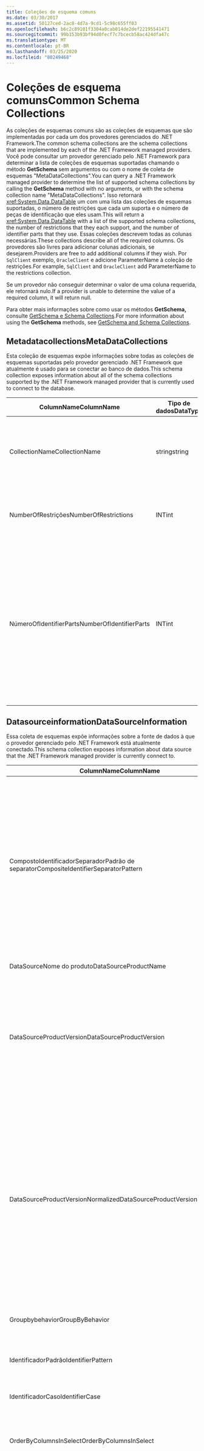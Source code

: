 ```yaml
---
title: Coleções de esquema comuns
ms.date: 03/30/2017
ms.assetid: 50127ced-2ac8-4d7a-9cd1-5c98c655ff03
ms.openlocfilehash: b6c2c89101f3304a0cab014de2def22195541471
ms.sourcegitcommit: 99b153b93bf94d0fecf7c7bcecb58ac424dfa47c
ms.translationtype: MT
ms.contentlocale: pt-BR
ms.lasthandoff: 03/25/2020
ms.locfileid: "80249468"
---
```

# <a name="common-schema-collections"></a><span data-ttu-id="ea72e-102">Coleções de esquema comuns</span><span class="sxs-lookup"><span data-stu-id="ea72e-102">Common Schema Collections</span></span>
<span data-ttu-id="ea72e-103">As coleções de esquemas comuns são as coleções de esquemas que são implementadas por cada um dos provedores gerenciados do .NET Framework.</span><span class="sxs-lookup"><span data-stu-id="ea72e-103">The common schema collections are the schema collections that are implemented by each of the .NET Framework managed providers.</span></span> <span data-ttu-id="ea72e-104">Você pode consultar um provedor gerenciado pelo .NET Framework para determinar a lista de coleções de esquemas suportadas chamando o método **GetSchema** sem argumentos ou com o nome de coleta de esquemas "MetaDataCollections".</span><span class="sxs-lookup"><span data-stu-id="ea72e-104">You can query a .NET Framework managed provider to determine the list of supported schema collections by calling the **GetSchema** method with no arguments, or with the schema collection name "MetaDataCollections".</span></span> <span data-ttu-id="ea72e-105">Isso retornará <xref:System.Data.DataTable> um com uma lista das coleções de esquemas suportadas, o número de restrições que cada um suporta e o número de peças de identificação que eles usam.</span><span class="sxs-lookup"><span data-stu-id="ea72e-105">This will return a <xref:System.Data.DataTable> with a list of the supported schema collections, the number of restrictions that they each support, and the number of identifier parts that they use.</span></span> <span data-ttu-id="ea72e-106">Essas coleções descrevem todas as colunas necessárias.</span><span class="sxs-lookup"><span data-stu-id="ea72e-106">These collections describe all of the required columns.</span></span> <span data-ttu-id="ea72e-107">Os provedores são livres para adicionar colunas adicionais, se desejarem.</span><span class="sxs-lookup"><span data-stu-id="ea72e-107">Providers are free to add additional columns if they wish.</span></span> <span data-ttu-id="ea72e-108">Por `SqlClient` exemplo, `OracleClient` e adicione ParameterName à coleção de restrições.</span><span class="sxs-lookup"><span data-stu-id="ea72e-108">For example, `SqlClient` and `OracleClient` add ParameterName to the restrictions collection.</span></span>  
  
 <span data-ttu-id="ea72e-109">Se um provedor não conseguir determinar o valor de uma coluna requerida, ele retornará nulo.</span><span class="sxs-lookup"><span data-stu-id="ea72e-109">If a provider is unable to determine the value of a required column, it will return null.</span></span>  
  
 <span data-ttu-id="ea72e-110">Para obter mais informações sobre como usar os métodos **GetSchema,** consulte [GetSchema e Schema Collections](getschema-and-schema-collections.md).</span><span class="sxs-lookup"><span data-stu-id="ea72e-110">For more information about using the **GetSchema** methods, see [GetSchema and Schema Collections](getschema-and-schema-collections.md).</span></span>  
  
## <a name="metadatacollections"></a><span data-ttu-id="ea72e-111">Metadatacollections</span><span class="sxs-lookup"><span data-stu-id="ea72e-111">MetaDataCollections</span></span>  
 <span data-ttu-id="ea72e-112">Esta coleção de esquemas expõe informações sobre todas as coleções de esquemas suportadas pelo provedor gerenciado .NET Framework que atualmente é usado para se conectar ao banco de dados.</span><span class="sxs-lookup"><span data-stu-id="ea72e-112">This schema collection exposes information about all of the schema collections supported by the .NET Framework managed provider that is currently used to connect to the database.</span></span>  
  
|<span data-ttu-id="ea72e-113">ColumnName</span><span class="sxs-lookup"><span data-stu-id="ea72e-113">ColumnName</span></span>|<span data-ttu-id="ea72e-114">Tipo de dados</span><span class="sxs-lookup"><span data-stu-id="ea72e-114">DataType</span></span>|<span data-ttu-id="ea72e-115">Descrição</span><span class="sxs-lookup"><span data-stu-id="ea72e-115">Description</span></span>|  
|----------------|--------------|-----------------|  
|<span data-ttu-id="ea72e-116">CollectionName</span><span class="sxs-lookup"><span data-stu-id="ea72e-116">CollectionName</span></span>|<span data-ttu-id="ea72e-117">string</span><span class="sxs-lookup"><span data-stu-id="ea72e-117">string</span></span>|<span data-ttu-id="ea72e-118">O nome da coleção para passar para o método **GetSchema** para devolver a coleção.</span><span class="sxs-lookup"><span data-stu-id="ea72e-118">The name of the collection to pass to the **GetSchema** method to return the collection.</span></span>|  
|<span data-ttu-id="ea72e-119">NumberOfRestrições</span><span class="sxs-lookup"><span data-stu-id="ea72e-119">NumberOfRestrictions</span></span>|<span data-ttu-id="ea72e-120">INT</span><span class="sxs-lookup"><span data-stu-id="ea72e-120">int</span></span>|<span data-ttu-id="ea72e-121">O número de restrições que podem ser especificadas para a coleta.</span><span class="sxs-lookup"><span data-stu-id="ea72e-121">The number of restrictions that may be specified for the collection.</span></span>|  
|<span data-ttu-id="ea72e-122">NúmeroOfIdentifierParts</span><span class="sxs-lookup"><span data-stu-id="ea72e-122">NumberOfIdentifierParts</span></span>|<span data-ttu-id="ea72e-123">INT</span><span class="sxs-lookup"><span data-stu-id="ea72e-123">int</span></span>|<span data-ttu-id="ea72e-124">O número de partes no nome do objeto identificador/banco de dados composto.</span><span class="sxs-lookup"><span data-stu-id="ea72e-124">The number of parts in the composite identifier/database object name.</span></span> <span data-ttu-id="ea72e-125">Por exemplo, no SQL Server, este seria 3 para tabelas e 4 para colunas.</span><span class="sxs-lookup"><span data-stu-id="ea72e-125">For example, in SQL Server, this would be 3 for tables and 4 for columns.</span></span> <span data-ttu-id="ea72e-126">No Oracle, seria 2 para tabelas e 3 para colunas.</span><span class="sxs-lookup"><span data-stu-id="ea72e-126">In Oracle, it would be 2 for tables and 3 for columns.</span></span>|  
  
## <a name="datasourceinformation"></a><span data-ttu-id="ea72e-127">Datasourceinformation</span><span class="sxs-lookup"><span data-stu-id="ea72e-127">DataSourceInformation</span></span>  
 <span data-ttu-id="ea72e-128">Essa coleta de esquemas expõe informações sobre a fonte de dados à que o provedor gerenciado pelo .NET Framework está atualmente conectado.</span><span class="sxs-lookup"><span data-stu-id="ea72e-128">This schema collection exposes information about data source that the .NET Framework managed provider is currently connect to.</span></span>  
  
|<span data-ttu-id="ea72e-129">ColumnName</span><span class="sxs-lookup"><span data-stu-id="ea72e-129">ColumnName</span></span>|<span data-ttu-id="ea72e-130">Tipo de dados</span><span class="sxs-lookup"><span data-stu-id="ea72e-130">DataType</span></span>|<span data-ttu-id="ea72e-131">Descrição</span><span class="sxs-lookup"><span data-stu-id="ea72e-131">Description</span></span>|  
|----------------|--------------|-----------------|  
|<span data-ttu-id="ea72e-132">CompostoIdentificadorSeparadorPadrão de separator</span><span class="sxs-lookup"><span data-stu-id="ea72e-132">CompositeIdentifierSeparatorPattern</span></span>|<span data-ttu-id="ea72e-133">string</span><span class="sxs-lookup"><span data-stu-id="ea72e-133">string</span></span>|<span data-ttu-id="ea72e-134">A expressão regular para combinar com os separadores compostos em um identificador composto.</span><span class="sxs-lookup"><span data-stu-id="ea72e-134">The regular expression to match the composite separators in a composite identifier.</span></span> <span data-ttu-id="ea72e-135">Por exemplo, "\\".</span><span class="sxs-lookup"><span data-stu-id="ea72e-135">For example, "\\."</span></span> <span data-ttu-id="ea72e-136">(para SQL Server)\@ \\ou "&#124;."</span><span class="sxs-lookup"><span data-stu-id="ea72e-136">(for SQL Server) or "\@&#124;\\."</span></span> <span data-ttu-id="ea72e-137">(para Aoráculo).</span><span class="sxs-lookup"><span data-stu-id="ea72e-137">(for Oracle).</span></span><br /><br /> <span data-ttu-id="ea72e-138">Um identificador composto é tipicamente o que é usado para um nome de objeto\@de banco de dados, por exemplo: pubs.dbo.authors ou pubs dbo.authors.</span><span class="sxs-lookup"><span data-stu-id="ea72e-138">A composite identifier is typically what is used for a database object name, for example: pubs.dbo.authors or pubs\@dbo.authors.</span></span><br /><br /> <span data-ttu-id="ea72e-139">Para o SQL Server,\\use a expressão regular " .".</span><span class="sxs-lookup"><span data-stu-id="ea72e-139">For SQL Server, use the regular expression "\\.".</span></span> <span data-ttu-id="ea72e-140">Para OracleClient,\@ use \\"&#124;.".</span><span class="sxs-lookup"><span data-stu-id="ea72e-140">For OracleClient, use "\@&#124;\\.".</span></span><br /><br /> <span data-ttu-id="ea72e-141">Para o ODBC utilize o Catalog_name_seperator.</span><span class="sxs-lookup"><span data-stu-id="ea72e-141">For ODBC use the Catalog_name_seperator.</span></span><br /><br /> <span data-ttu-id="ea72e-142">Para o OLE DB use DBLITERAL_CATALOG_SEPARATOR ou DBLITERAL_SCHEMA_SEPARATOR.</span><span class="sxs-lookup"><span data-stu-id="ea72e-142">For OLE DB use DBLITERAL_CATALOG_SEPARATOR or DBLITERAL_SCHEMA_SEPARATOR.</span></span>|  
|<span data-ttu-id="ea72e-143">DataSourceNome do produto</span><span class="sxs-lookup"><span data-stu-id="ea72e-143">DataSourceProductName</span></span>|<span data-ttu-id="ea72e-144">string</span><span class="sxs-lookup"><span data-stu-id="ea72e-144">string</span></span>|<span data-ttu-id="ea72e-145">O nome do produto acessado pelo provedor, como "Oracle" ou "SQLServer".</span><span class="sxs-lookup"><span data-stu-id="ea72e-145">The name of the product accessed by the provider, such as "Oracle" or "SQLServer".</span></span>|  
|<span data-ttu-id="ea72e-146">DataSourceProductVersion</span><span class="sxs-lookup"><span data-stu-id="ea72e-146">DataSourceProductVersion</span></span>|<span data-ttu-id="ea72e-147">string</span><span class="sxs-lookup"><span data-stu-id="ea72e-147">string</span></span>|<span data-ttu-id="ea72e-148">Indica a versão do produto acessado pelo provedor, no formato nativo das fontes de dados e não no formato Microsoft.</span><span class="sxs-lookup"><span data-stu-id="ea72e-148">Indicates the version of the product accessed by the provider, in the data sources native format and not in Microsoft format.</span></span><br /><br /> <span data-ttu-id="ea72e-149">Em alguns casos, DataSourceProductVersion e DataSourceProductVersionNormalized serão o mesmo valor.</span><span class="sxs-lookup"><span data-stu-id="ea72e-149">In some cases DataSourceProductVersion and DataSourceProductVersionNormalized will be the same value.</span></span> <span data-ttu-id="ea72e-150">No caso do OLE DB e do ODBC, estes serão sempre os mesmos que são mapeados para a mesma chamada de função na API nativa subjacente.</span><span class="sxs-lookup"><span data-stu-id="ea72e-150">In the case of OLE DB and ODBC, these will always be the same as they are mapped to the same function call in the underlying native API.</span></span>|  
|<span data-ttu-id="ea72e-151">DataSourceProductVersionNormalized</span><span class="sxs-lookup"><span data-stu-id="ea72e-151">DataSourceProductVersionNormalized</span></span>|<span data-ttu-id="ea72e-152">string</span><span class="sxs-lookup"><span data-stu-id="ea72e-152">string</span></span>|<span data-ttu-id="ea72e-153">Uma versão normalizada para a fonte de dados, de tal forma que possa ser comparada com `String.Compare()`.</span><span class="sxs-lookup"><span data-stu-id="ea72e-153">A normalized version for the data source, such that it can be compared with `String.Compare()`.</span></span> <span data-ttu-id="ea72e-154">O formato disso é consistente para todas as versões do provedor para evitar que a versão 10 se classifique entre a versão 1 e a versão 2.</span><span class="sxs-lookup"><span data-stu-id="ea72e-154">The format of this is consistent for all versions of the provider to prevent version 10 from sorting between version 1 and version 2.</span></span><br /><br /> <span data-ttu-id="ea72e-155">Por exemplo, o provedor Oracle usa um formato de "nn.nn.nn.nn" para sua versão normalizada, o que faz com que uma fonte de dados Oracle 8i retorne "08.01.07.04.01".</span><span class="sxs-lookup"><span data-stu-id="ea72e-155">For example, the Oracle provider uses a format of "nn.nn.nn.nn.nn" for its normalized version, which causes an Oracle 8i data source to return "08.01.07.04.01".</span></span> <span data-ttu-id="ea72e-156">O SQL Server usa o formato típico da Microsoft "nn.nn.nnnn".</span><span class="sxs-lookup"><span data-stu-id="ea72e-156">SQL Server uses the typical Microsoft "nn.nn.nnnn" format.</span></span><br /><br /> <span data-ttu-id="ea72e-157">Em alguns casos, DataSourceProductVersion e DataSourceProductVersionNormalized terão o mesmo valor.</span><span class="sxs-lookup"><span data-stu-id="ea72e-157">In some cases, DataSourceProductVersion and DataSourceProductVersionNormalized will be the same value.</span></span> <span data-ttu-id="ea72e-158">No caso do OLE DB e o ODBC, estes serão sempre os mesmos que são mapeados para a mesma chamada de função na API nativa subjacente.</span><span class="sxs-lookup"><span data-stu-id="ea72e-158">In the case of OLE DB and ODBC these will always be the same as they are mapped to the same function call in the underlying native API.</span></span>|  
|<span data-ttu-id="ea72e-159">Groupbybehavior</span><span class="sxs-lookup"><span data-stu-id="ea72e-159">GroupByBehavior</span></span>|<xref:System.Data.Common.GroupByBehavior>|<span data-ttu-id="ea72e-160">Especifica a relação entre as colunas em uma cláusula GROUP BY e as colunas não agregadas na lista selecionada.</span><span class="sxs-lookup"><span data-stu-id="ea72e-160">Specifies the relationship between the columns in a GROUP BY clause and the non-aggregated columns in the select list.</span></span>|  
|<span data-ttu-id="ea72e-161">IdentificadorPadrão</span><span class="sxs-lookup"><span data-stu-id="ea72e-161">IdentifierPattern</span></span>|<span data-ttu-id="ea72e-162">string</span><span class="sxs-lookup"><span data-stu-id="ea72e-162">string</span></span>|<span data-ttu-id="ea72e-163">Uma expressão regular que corresponde a um identificador e tem um valor de correspondência do identificador.</span><span class="sxs-lookup"><span data-stu-id="ea72e-163">A regular expression that matches an identifier and has a match value of the identifier.</span></span> <span data-ttu-id="ea72e-164">Por exemplo "[A-Za-z0-9_#$]".</span><span class="sxs-lookup"><span data-stu-id="ea72e-164">For example "[A-Za-z0-9_#$]".</span></span>|  
|<span data-ttu-id="ea72e-165">IdentificadorCaso</span><span class="sxs-lookup"><span data-stu-id="ea72e-165">IdentifierCase</span></span>|<xref:System.Data.Common.IdentifierCase>|<span data-ttu-id="ea72e-166">Indica se os identificadores não citados são tratados como sensíveis a maiúsculas e minúsculas.</span><span class="sxs-lookup"><span data-stu-id="ea72e-166">Indicates whether non-quoted identifiers are treated as case sensitive or not.</span></span>|  
|<span data-ttu-id="ea72e-167">OrderByColumnsInSelect</span><span class="sxs-lookup"><span data-stu-id="ea72e-167">OrderByColumnsInSelect</span></span>|<span data-ttu-id="ea72e-168">bool</span><span class="sxs-lookup"><span data-stu-id="ea72e-168">bool</span></span>|<span data-ttu-id="ea72e-169">Especifica se as colunas em uma cláusula ORDER BY devem estar na lista de seleção.</span><span class="sxs-lookup"><span data-stu-id="ea72e-169">Specifies whether columns in an ORDER BY clause must be in the select list.</span></span> <span data-ttu-id="ea72e-170">Um valor de verdade indica que eles são obrigados a estar na lista de seleção, um valor de falso indica que eles não são obrigados a estar na lista de seleção.</span><span class="sxs-lookup"><span data-stu-id="ea72e-170">A value of true indicates that they are required to be in the select list, a value of false indicates that they are not required to be in the select list.</span></span>|  
|<span data-ttu-id="ea72e-171">Parametermarkerformat</span><span class="sxs-lookup"><span data-stu-id="ea72e-171">ParameterMarkerFormat</span></span>|<span data-ttu-id="ea72e-172">string</span><span class="sxs-lookup"><span data-stu-id="ea72e-172">string</span></span>|<span data-ttu-id="ea72e-173">Uma seqüência de formato que representa como formatar um parâmetro.</span><span class="sxs-lookup"><span data-stu-id="ea72e-173">A format string that represents how to format a parameter.</span></span><br /><br /> <span data-ttu-id="ea72e-174">Se os parâmetros nomeados forem suportados pela fonte de dados, o primeiro espaço reservado nesta seqüência deve ser onde o nome do parâmetro deve ser formatado.</span><span class="sxs-lookup"><span data-stu-id="ea72e-174">If named parameters are supported by the data source, the first placeholder in this string should be where the parameter name should be formatted.</span></span><br /><br /> <span data-ttu-id="ea72e-175">Por exemplo, se a fonte de dados espera que os parâmetros sejam{0}nomeados e prefixados com um ':' isso seria ": ".</span><span class="sxs-lookup"><span data-stu-id="ea72e-175">For example, if the data source expects parameters to be named and prefixed with an ':' this would be ":{0}".</span></span> <span data-ttu-id="ea72e-176">Ao formatar isso com um nome de parâmetro de "p1" a seqüência resultante é ":p1".</span><span class="sxs-lookup"><span data-stu-id="ea72e-176">When formatting this with a parameter name of "p1" the resulting string is ":p1".</span></span><br /><br /> <span data-ttu-id="ea72e-177">Se a fonte de dados espera que\@os parâmetros sejam prefixados com{0}o ' ', mas os nomes\@já os incluem,\@isso seria ' ', e o resultado da formatação de um parâmetro chamado " p1 " seria simplesmente " p1 ".</span><span class="sxs-lookup"><span data-stu-id="ea72e-177">If the data source expects parameters to be prefixed with the '\@', but the names already include them, this would be '{0}', and the result of formatting a parameter named "\@p1" would simply be "\@p1".</span></span><br /><br /> <span data-ttu-id="ea72e-178">Para fontes de dados que não esperam parâmetros nomeados e esperam o uso do caractere '?', a seqüência de formato pode ser especificada como simplesmente '?', o que ignoraria o nome do parâmetro.</span><span class="sxs-lookup"><span data-stu-id="ea72e-178">For data sources that do not expect named parameters and expect the use of the '?' character, the format string can be specified as simply '?', which would ignore the parameter name.</span></span> <span data-ttu-id="ea72e-179">Para OLE DB retornamos '?'.</span><span class="sxs-lookup"><span data-stu-id="ea72e-179">For OLE DB we return '?'.</span></span>|  
|<span data-ttu-id="ea72e-180">ParâmetroMarcadorPadrão</span><span class="sxs-lookup"><span data-stu-id="ea72e-180">ParameterMarkerPattern</span></span>|<span data-ttu-id="ea72e-181">string</span><span class="sxs-lookup"><span data-stu-id="ea72e-181">string</span></span>|<span data-ttu-id="ea72e-182">Uma expressão regular que corresponde a um marcador de parâmetro.</span><span class="sxs-lookup"><span data-stu-id="ea72e-182">A regular expression that matches a parameter marker.</span></span> <span data-ttu-id="ea72e-183">Ele terá um valor de correspondência do nome do parâmetro, se houver.</span><span class="sxs-lookup"><span data-stu-id="ea72e-183">It will have a match value of the parameter name, if any.</span></span><br /><br /> <span data-ttu-id="ea72e-184">Por exemplo, se os parâmetros\@nomeados forem suportados com um ' caractere de entrada\@' que será incluído no nome do parâmetro, este será: "(A-Za-z0-9_$#]".</span><span class="sxs-lookup"><span data-stu-id="ea72e-184">For example, if named parameters are supported with an '\@' lead-in character that will be included in the parameter name, this would be: "(\@[A-Za-z0-9_$#]\*)".</span></span><br /><br /> <span data-ttu-id="ea72e-185">No entanto, se os parâmetros nomeados forem suportados com um ':' como caractere principal e não fizer parte do nome do\*parâmetro, isso seria: ":([A-Za-z0-9_$#] ".</span><span class="sxs-lookup"><span data-stu-id="ea72e-185">However, if named parameters are supported with a ':' as the lead-in character and it is not part of the parameter name, this would be: ":([A-Za-z0-9_$#]\*)".</span></span><br /><br /> <span data-ttu-id="ea72e-186">Claro, se a fonte de dados não suportar parâmetros nomeados, isso seria simplesmente "?".</span><span class="sxs-lookup"><span data-stu-id="ea72e-186">Of course, if the data source doesn't support named parameters, this would simply be "?".</span></span>|  
|<span data-ttu-id="ea72e-187">Parameternamemaxlength</span><span class="sxs-lookup"><span data-stu-id="ea72e-187">ParameterNameMaxLength</span></span>|<span data-ttu-id="ea72e-188">INT</span><span class="sxs-lookup"><span data-stu-id="ea72e-188">int</span></span>|<span data-ttu-id="ea72e-189">O comprimento máximo de um nome parâmetro em caracteres.</span><span class="sxs-lookup"><span data-stu-id="ea72e-189">The maximum length of a parameter name in characters.</span></span> <span data-ttu-id="ea72e-190">O Visual Studio espera que, se os nomes dos parâmetros forem suportados, o valor mínimo para o comprimento máximo é de 30 caracteres.</span><span class="sxs-lookup"><span data-stu-id="ea72e-190">Visual Studio expects that if parameter names are supported, the minimum value for the maximum length is 30 characters.</span></span><br /><br /> <span data-ttu-id="ea72e-191">Se a fonte de dados não suportar parâmetros nomeados, esta propriedade retorna zero.</span><span class="sxs-lookup"><span data-stu-id="ea72e-191">If the data source does not support named parameters, this property returns zero.</span></span>|  
|<span data-ttu-id="ea72e-192">Parameternamepattern</span><span class="sxs-lookup"><span data-stu-id="ea72e-192">ParameterNamePattern</span></span>|<span data-ttu-id="ea72e-193">string</span><span class="sxs-lookup"><span data-stu-id="ea72e-193">string</span></span>|<span data-ttu-id="ea72e-194">Uma expressão regular que corresponda aos nomes de parâmetros válidos.</span><span class="sxs-lookup"><span data-stu-id="ea72e-194">A regular expression that matches the valid parameter names.</span></span> <span data-ttu-id="ea72e-195">Diferentes fontes de dados têm regras diferentes em relação aos caracteres que podem ser usados para nomes de parâmetros.</span><span class="sxs-lookup"><span data-stu-id="ea72e-195">Different data sources have different rules regarding the characters that may be used for parameter names.</span></span><br /><br /> <span data-ttu-id="ea72e-196">O Visual Studio espera que, se os nomes dos parâmetros forem suportados, os caracteres "\p{Lu}\p{Ll}\p{Lt}\p{Lo}\p{NL}\p{Nd}" são o conjunto mínimo de caracteres suportados válidos para nomes de parâmetros.</span><span class="sxs-lookup"><span data-stu-id="ea72e-196">Visual Studio expects that if parameter names are supported, the characters "\p{Lu}\p{Ll}\p{Lt}\p{Lm}\p{Lo}\p{Nl}\p{Nd}" are the minimum supported set of characters that are valid for parameter names.</span></span>|  
|<span data-ttu-id="ea72e-197">CitedIdentifierPattern</span><span class="sxs-lookup"><span data-stu-id="ea72e-197">QuotedIdentifierPattern</span></span>|<span data-ttu-id="ea72e-198">string</span><span class="sxs-lookup"><span data-stu-id="ea72e-198">string</span></span>|<span data-ttu-id="ea72e-199">Uma expressão regular que corresponde a um identificador citado e tem um valor de correspondência do próprio identificador sem as aspas.</span><span class="sxs-lookup"><span data-stu-id="ea72e-199">A regular expression that matches a quoted identifier and has a match value of the identifier itself without the quotes.</span></span> <span data-ttu-id="ea72e-200">Por exemplo, se a fonte de dados usou aspas duplas para identificar identificadores\\citados, isso seria: "([^ "]&#124;\\")\*".\\</span><span class="sxs-lookup"><span data-stu-id="ea72e-200">For example, if the data source used double-quotes to identify quoted identifiers, this would be: "(([^\\"]&#124;\\"\\")\*)".</span></span>|  
|<span data-ttu-id="ea72e-201">Caso de identificador citado</span><span class="sxs-lookup"><span data-stu-id="ea72e-201">QuotedIdentifierCase</span></span>|<xref:System.Data.Common.IdentifierCase>|<span data-ttu-id="ea72e-202">Indica se os identificadores citados são tratados como sensíveis a maiúsculas e minúsculas.</span><span class="sxs-lookup"><span data-stu-id="ea72e-202">Indicates whether quoted identifiers are treated as case sensitive or not.</span></span>|  
|<span data-ttu-id="ea72e-203">Padrão de declaraçãoSeparador</span><span class="sxs-lookup"><span data-stu-id="ea72e-203">StatementSeparatorPattern</span></span>|<span data-ttu-id="ea72e-204">string</span><span class="sxs-lookup"><span data-stu-id="ea72e-204">string</span></span>|<span data-ttu-id="ea72e-205">Uma expressão regular que corresponde ao separador de declaração.</span><span class="sxs-lookup"><span data-stu-id="ea72e-205">A regular expression that matches the statement separator.</span></span>|  
|<span data-ttu-id="ea72e-206">StringLiteralPattern</span><span class="sxs-lookup"><span data-stu-id="ea72e-206">StringLiteralPattern</span></span>|<span data-ttu-id="ea72e-207">string</span><span class="sxs-lookup"><span data-stu-id="ea72e-207">string</span></span>|<span data-ttu-id="ea72e-208">Uma expressão regular que corresponde a uma seqüência literal e tem um valor de correspondência do próprio literal.</span><span class="sxs-lookup"><span data-stu-id="ea72e-208">A regular expression that matches a string literal and has a match value of the literal itself.</span></span> <span data-ttu-id="ea72e-209">Por exemplo, se a fonte de dados usou cotações únicas para identificar strings, isso seria: "('[^']&#124;'')''''''''''''''''''''''''''''''''''''''''''''''''''''''''''''''''''''''''''''''''''''</span><span class="sxs-lookup"><span data-stu-id="ea72e-209">For example, if the data source used single-quotes to identify strings, this would be: "('([^']&#124;'')\*')"'</span></span>|  
|<span data-ttu-id="ea72e-210">Operadores de join-suporte</span><span class="sxs-lookup"><span data-stu-id="ea72e-210">SupportedJoinOperators</span></span>|<xref:System.Data.Common.SupportedJoinOperators>|<span data-ttu-id="ea72e-211">Especifica quais tipos de declarações de adesão ao SQL são suportadas pela fonte de dados.</span><span class="sxs-lookup"><span data-stu-id="ea72e-211">Specifies what types of SQL join statements are supported by the data source.</span></span>|  
  
## <a name="datatypes"></a><span data-ttu-id="ea72e-212">DataTypes</span><span class="sxs-lookup"><span data-stu-id="ea72e-212">DataTypes</span></span>  
 <span data-ttu-id="ea72e-213">Essa coleta de esquemas expõe informações sobre os tipos de dados suportados pelo banco de dados ao que o provedor gerenciado pelo .NET Framework está conectado atualmente.</span><span class="sxs-lookup"><span data-stu-id="ea72e-213">This schema collection exposes information about the data types that are supported by the database that the .NET Framework managed provider is currently connected to.</span></span>  
  
|<span data-ttu-id="ea72e-214">ColumnName</span><span class="sxs-lookup"><span data-stu-id="ea72e-214">ColumnName</span></span>|<span data-ttu-id="ea72e-215">Tipo de dados</span><span class="sxs-lookup"><span data-stu-id="ea72e-215">DataType</span></span>|<span data-ttu-id="ea72e-216">Descrição</span><span class="sxs-lookup"><span data-stu-id="ea72e-216">Description</span></span>|  
|----------------|--------------|-----------------|  
|<span data-ttu-id="ea72e-217">TypeName</span><span class="sxs-lookup"><span data-stu-id="ea72e-217">TypeName</span></span>|<span data-ttu-id="ea72e-218">string</span><span class="sxs-lookup"><span data-stu-id="ea72e-218">string</span></span>|<span data-ttu-id="ea72e-219">O nome de tipo de dados específico do provedor.</span><span class="sxs-lookup"><span data-stu-id="ea72e-219">The provider-specific data type name.</span></span>|  
|<span data-ttu-id="ea72e-220">ProviderDbType</span><span class="sxs-lookup"><span data-stu-id="ea72e-220">ProviderDbType</span></span>|<span data-ttu-id="ea72e-221">INT</span><span class="sxs-lookup"><span data-stu-id="ea72e-221">int</span></span>|<span data-ttu-id="ea72e-222">O valor de tipo específico do provedor que deve ser usado ao especificar o tipo de parâmetro.</span><span class="sxs-lookup"><span data-stu-id="ea72e-222">The provider-specific type value that should be used when specifying a parameter's type.</span></span> <span data-ttu-id="ea72e-223">Por exemplo, SqlDbType.Money ou OracleType.Blob.</span><span class="sxs-lookup"><span data-stu-id="ea72e-223">For example, SqlDbType.Money or OracleType.Blob.</span></span>|  
|<span data-ttu-id="ea72e-224">ColumnSize</span><span class="sxs-lookup"><span data-stu-id="ea72e-224">ColumnSize</span></span>|<span data-ttu-id="ea72e-225">long</span><span class="sxs-lookup"><span data-stu-id="ea72e-225">long</span></span>|<span data-ttu-id="ea72e-226">O comprimento de uma coluna ou parâmetro não numérico refere-se ao máximo ou ao comprimento definido para este tipo pelo provedor.</span><span class="sxs-lookup"><span data-stu-id="ea72e-226">The length of a non-numeric column or parameter refers to either the maximum or the length defined for this type by the provider.</span></span><br /><br /> <span data-ttu-id="ea72e-227">Para os dados de caracteres, este é o comprimento máximo ou definido em unidades, definido pela fonte de dados.</span><span class="sxs-lookup"><span data-stu-id="ea72e-227">For character data, this is the maximum or defined length in units, defined by the data source.</span></span> <span data-ttu-id="ea72e-228">A Oracle tem o conceito de especificar um comprimento e, em seguida, especificar o tamanho real de armazenamento para alguns tipos de dados de caracteres.</span><span class="sxs-lookup"><span data-stu-id="ea72e-228">Oracle has the concept of specifying a length and then specifying the actual storage size for some character data types.</span></span> <span data-ttu-id="ea72e-229">Isso define apenas o comprimento das unidades para o Oracle.</span><span class="sxs-lookup"><span data-stu-id="ea72e-229">This defines only the length in units for Oracle.</span></span><br /><br /> <span data-ttu-id="ea72e-230">Para tipos de dados de data-hora, este é o comprimento da representação de string (assumindo a precisão máxima permitida do componente de segundos fracionados).</span><span class="sxs-lookup"><span data-stu-id="ea72e-230">For date-time data types, this is the length of the string representation (assuming the maximum allowed precision of the fractional seconds component).</span></span><br /><br /> <span data-ttu-id="ea72e-231">Se o tipo de dados for numérico, esse será o limite superior na precisão máxima do tipo de dados.</span><span class="sxs-lookup"><span data-stu-id="ea72e-231">If the data type is numeric, this is the upper bound on the maximum precision of the data type.</span></span>|  
|<span data-ttu-id="ea72e-232">Criarformato</span><span class="sxs-lookup"><span data-stu-id="ea72e-232">CreateFormat</span></span>|<span data-ttu-id="ea72e-233">string</span><span class="sxs-lookup"><span data-stu-id="ea72e-233">string</span></span>|<span data-ttu-id="ea72e-234">String de formato que representa como adicionar esta coluna a uma declaração de definição de dados, como CREATE TABLE.</span><span class="sxs-lookup"><span data-stu-id="ea72e-234">Format string that represents how to add this column to a data definition statement, such as CREATE TABLE.</span></span> <span data-ttu-id="ea72e-235">Cada elemento na matriz CreateParameter deve ser representado por um "marcador de parâmetro" na seqüência de formatos.</span><span class="sxs-lookup"><span data-stu-id="ea72e-235">Each element in the CreateParameter array should be represented by a "parameter marker" in the format string.</span></span><br /><br /> <span data-ttu-id="ea72e-236">Por exemplo, o tipo de dados SQL DECIMAL precisa de uma precisão e uma escala.</span><span class="sxs-lookup"><span data-stu-id="ea72e-236">For example, the SQL data type DECIMAL needs a precision and a scale.</span></span> <span data-ttu-id="ea72e-237">Neste caso, a seqüência de formato{0}{1}seria "DECIMAL( , )".</span><span class="sxs-lookup"><span data-stu-id="ea72e-237">In this case, the format string would be "DECIMAL({0},{1})".</span></span>|  
|<span data-ttu-id="ea72e-238">Criar parâmetros</span><span class="sxs-lookup"><span data-stu-id="ea72e-238">CreateParameters</span></span>|<span data-ttu-id="ea72e-239">string</span><span class="sxs-lookup"><span data-stu-id="ea72e-239">string</span></span>|<span data-ttu-id="ea72e-240">Os parâmetros de criação que devem ser especificados ao criar uma coluna desse tipo de dados.</span><span class="sxs-lookup"><span data-stu-id="ea72e-240">The creation parameters that must be specified when creating a column of this data type.</span></span> <span data-ttu-id="ea72e-241">Cada parâmetro de criação é listado na seqüência, separado por uma comma na ordem em que devem ser fornecidos.</span><span class="sxs-lookup"><span data-stu-id="ea72e-241">Each creation parameter is listed in the string, separated by a comma in the order they are to be supplied.</span></span><br /><br /> <span data-ttu-id="ea72e-242">Por exemplo, o tipo de dados SQL DECIMAL precisa de uma precisão e uma escala.</span><span class="sxs-lookup"><span data-stu-id="ea72e-242">For example, the SQL data type DECIMAL needs a precision and a scale.</span></span> <span data-ttu-id="ea72e-243">Neste caso, os parâmetros de criação devem conter a string "precisão, escala".</span><span class="sxs-lookup"><span data-stu-id="ea72e-243">In this case, the creation parameters should contain the string "precision, scale".</span></span><br /><br /> <span data-ttu-id="ea72e-244">Em um comando de texto para criar uma coluna DECIMAL com uma precisão de 10 e uma{0}{1}escala de 2, o valor da coluna CreateFormat pode ser DECIMAL e a especificação completa do tipo seria DECIMAL(10,2).</span><span class="sxs-lookup"><span data-stu-id="ea72e-244">In a text command to create a DECIMAL column with a precision of 10 and a scale of 2, the value of the CreateFormat column might be DECIMAL({0},{1})" and the complete type specification would be DECIMAL(10,2).</span></span>|  
|<span data-ttu-id="ea72e-245">Tipo de dados</span><span class="sxs-lookup"><span data-stu-id="ea72e-245">DataType</span></span>|<span data-ttu-id="ea72e-246">string</span><span class="sxs-lookup"><span data-stu-id="ea72e-246">string</span></span>|<span data-ttu-id="ea72e-247">O nome do tipo .NET Framework do tipo de dados.</span><span class="sxs-lookup"><span data-stu-id="ea72e-247">The name of the .NET Framework type of the data type.</span></span>|  
|<span data-ttu-id="ea72e-248">Éautoincrementável</span><span class="sxs-lookup"><span data-stu-id="ea72e-248">IsAutoincrementable</span></span>|<span data-ttu-id="ea72e-249">bool</span><span class="sxs-lookup"><span data-stu-id="ea72e-249">bool</span></span>|<span data-ttu-id="ea72e-250">verdadeiro — valores desse tipo de dados podem ser incrementados automaticamente.</span><span class="sxs-lookup"><span data-stu-id="ea72e-250">true—Values of this data type may be auto-incrementing.</span></span><br /><br /> <span data-ttu-id="ea72e-251">falso — valores desse tipo de dados podem não ser incrementados automaticamente.</span><span class="sxs-lookup"><span data-stu-id="ea72e-251">false—Values of this data type may not be auto-incrementing.</span></span><br /><br /> <span data-ttu-id="ea72e-252">Observe que isso apenas indica se uma coluna deste tipo de dados pode ser incrementada automaticamente, não que todas as colunas deste tipo estejam incrementando automaticamente.</span><span class="sxs-lookup"><span data-stu-id="ea72e-252">Note that this merely indicates whether a column of this data type may be auto-incrementing, not that all columns of this type are auto-incrementing.</span></span>|  
|<span data-ttu-id="ea72e-253">IsBestMatch</span><span class="sxs-lookup"><span data-stu-id="ea72e-253">IsBestMatch</span></span>|<span data-ttu-id="ea72e-254">bool</span><span class="sxs-lookup"><span data-stu-id="ea72e-254">bool</span></span>|<span data-ttu-id="ea72e-255">true — O tipo de dados é a melhor combinação entre todos os tipos de dados no armazenamento de dados e o tipo de dados .NET Framework indicado pelo valor na coluna DataType.</span><span class="sxs-lookup"><span data-stu-id="ea72e-255">true—The data type is the best match between all data types in the data store and the .NET Framework data type indicated by the value in the DataType column.</span></span><br /><br /> <span data-ttu-id="ea72e-256">falso — o tipo de dados não é a melhor combinação.</span><span class="sxs-lookup"><span data-stu-id="ea72e-256">false—The data type is not the best match.</span></span><br /><br /> <span data-ttu-id="ea72e-257">Para cada conjunto de linhas em que o valor da coluna DataType é o mesmo, a coluna IsBestMatch é definida como true em apenas uma linha.</span><span class="sxs-lookup"><span data-stu-id="ea72e-257">For each set of rows in which the value of the DataType column is the same, the IsBestMatch column is set to true in only one row.</span></span>|  
|<span data-ttu-id="ea72e-258">IsCaseSensitive</span><span class="sxs-lookup"><span data-stu-id="ea72e-258">IsCaseSensitive</span></span>|<span data-ttu-id="ea72e-259">bool</span><span class="sxs-lookup"><span data-stu-id="ea72e-259">bool</span></span>|<span data-ttu-id="ea72e-260">verdadeiro — o tipo de dados é um tipo de caractere e é sensível a maiúsculas e minúsculas.</span><span class="sxs-lookup"><span data-stu-id="ea72e-260">true—The data type is a character type and is case-sensitive.</span></span><br /><br /> <span data-ttu-id="ea72e-261">falso — o tipo de dados não é um tipo de caractere ou não é sensível a maiúsculas e minúsculas.</span><span class="sxs-lookup"><span data-stu-id="ea72e-261">false—The data type is not a character type or is not case-sensitive.</span></span>|  
|<span data-ttu-id="ea72e-262">IsFixedLength</span><span class="sxs-lookup"><span data-stu-id="ea72e-262">IsFixedLength</span></span>|<span data-ttu-id="ea72e-263">bool</span><span class="sxs-lookup"><span data-stu-id="ea72e-263">bool</span></span>|<span data-ttu-id="ea72e-264">verdade — as colunas desse tipo de dados criadas pelo DDL (Data Definition Language, linguagem de definição de dados) serão de comprimento fixo.</span><span class="sxs-lookup"><span data-stu-id="ea72e-264">true—Columns of this data type created by the data definition language (DDL) will be of fixed length.</span></span><br /><br /> <span data-ttu-id="ea72e-265">falsa — as colunas desse tipo de dados criadas pelo DDL terão comprimento variável.</span><span class="sxs-lookup"><span data-stu-id="ea72e-265">false—Columns of this data type created by the DDL will be of variable length.</span></span><br /><br /> <span data-ttu-id="ea72e-266">DBNull.Value — Não se sabe se o provedor mapeará este campo com uma coluna de comprimento fixo ou de comprimento variável.</span><span class="sxs-lookup"><span data-stu-id="ea72e-266">DBNull.Value—It is not known whether the provider will map this field with a fixed-length or variable-length column.</span></span>|  
|<span data-ttu-id="ea72e-267">escala isFixedPrecision</span><span class="sxs-lookup"><span data-stu-id="ea72e-267">IsFixedPrecisionScale</span></span>|<span data-ttu-id="ea72e-268">bool</span><span class="sxs-lookup"><span data-stu-id="ea72e-268">bool</span></span>|<span data-ttu-id="ea72e-269">verdadeiro — o tipo de dados tem uma precisão e escala fixas.</span><span class="sxs-lookup"><span data-stu-id="ea72e-269">true—The data type has a fixed precision and scale.</span></span><br /><br /> <span data-ttu-id="ea72e-270">falso — o tipo de dados não tem uma precisão e escala fixas.</span><span class="sxs-lookup"><span data-stu-id="ea72e-270">false—The data type does not have a fixed precision and scale.</span></span>|  
|<span data-ttu-id="ea72e-271">IsLong</span><span class="sxs-lookup"><span data-stu-id="ea72e-271">IsLong</span></span>|<span data-ttu-id="ea72e-272">bool</span><span class="sxs-lookup"><span data-stu-id="ea72e-272">bool</span></span>|<span data-ttu-id="ea72e-273">verdadeiro — o tipo de dados contém dados muito longos; a definição de dados muito longos é específica do provedor.</span><span class="sxs-lookup"><span data-stu-id="ea72e-273">true—The data type contains very long data; the definition of very long data is provider-specific.</span></span><br /><br /> <span data-ttu-id="ea72e-274">falso — o tipo de dados não contém dados muito longos.</span><span class="sxs-lookup"><span data-stu-id="ea72e-274">false—The data type does not contain very long data.</span></span>|  
|<span data-ttu-id="ea72e-275">IsNullable</span><span class="sxs-lookup"><span data-stu-id="ea72e-275">IsNullable</span></span>|<span data-ttu-id="ea72e-276">bool</span><span class="sxs-lookup"><span data-stu-id="ea72e-276">bool</span></span>|<span data-ttu-id="ea72e-277">verdadeiro — o tipo de dados é anulado.</span><span class="sxs-lookup"><span data-stu-id="ea72e-277">true—The data type is nullable.</span></span><br /><br /> <span data-ttu-id="ea72e-278">falso — o tipo de dados não é anulado.</span><span class="sxs-lookup"><span data-stu-id="ea72e-278">false—The data type is not nullable.</span></span><br /><br /> <span data-ttu-id="ea72e-279">DBNull.Value — Não se sabe se o tipo de dados é anulado.</span><span class="sxs-lookup"><span data-stu-id="ea72e-279">DBNull.Value—It is not known whether the data type is nullable.</span></span>|  
|<span data-ttu-id="ea72e-280">Issearchable</span><span class="sxs-lookup"><span data-stu-id="ea72e-280">IsSearchable</span></span>|<span data-ttu-id="ea72e-281">bool</span><span class="sxs-lookup"><span data-stu-id="ea72e-281">bool</span></span>|<span data-ttu-id="ea72e-282">verdadeiro — o tipo de dados pode ser usado em uma cláusula WHERE com qualquer operador, exceto o predicado LIKE.</span><span class="sxs-lookup"><span data-stu-id="ea72e-282">true—The data type can be used in a WHERE clause with any operator except the LIKE predicate.</span></span><br /><br /> <span data-ttu-id="ea72e-283">falso — o tipo de dados não pode ser usado em uma cláusula WHERE com qualquer operador, exceto o predicado LIKE.</span><span class="sxs-lookup"><span data-stu-id="ea72e-283">false—The data type cannot be used in a WHERE clause with any operator except the LIKE predicate.</span></span>|  
|<span data-ttu-id="ea72e-284">ÉsearchableComLike</span><span class="sxs-lookup"><span data-stu-id="ea72e-284">IsSearchableWithLike</span></span>|<span data-ttu-id="ea72e-285">bool</span><span class="sxs-lookup"><span data-stu-id="ea72e-285">bool</span></span>|<span data-ttu-id="ea72e-286">verdadeiro — o tipo de dados pode ser usado com o predicado LIKE</span><span class="sxs-lookup"><span data-stu-id="ea72e-286">true—The data type can be used with the LIKE predicate</span></span><br /><br /> <span data-ttu-id="ea72e-287">falso — o tipo de dados não pode ser usado com o predicado LIKE.</span><span class="sxs-lookup"><span data-stu-id="ea72e-287">false—The data type cannot be used with the LIKE predicate.</span></span>|  
|<span data-ttu-id="ea72e-288">Não está assinado</span><span class="sxs-lookup"><span data-stu-id="ea72e-288">IsUnsigned</span></span>|<span data-ttu-id="ea72e-289">bool</span><span class="sxs-lookup"><span data-stu-id="ea72e-289">bool</span></span>|<span data-ttu-id="ea72e-290">verdadeiro — o tipo de dados não é assinado.</span><span class="sxs-lookup"><span data-stu-id="ea72e-290">true—The data type is unsigned.</span></span><br /><br /> <span data-ttu-id="ea72e-291">falso — o tipo de dados é assinado.</span><span class="sxs-lookup"><span data-stu-id="ea72e-291">false—The data type is signed.</span></span><br /><br /> <span data-ttu-id="ea72e-292">DBNull.Value — Não aplicável ao tipo de dados.</span><span class="sxs-lookup"><span data-stu-id="ea72e-292">DBNull.Value—Not applicable to data type.</span></span>|  
|<span data-ttu-id="ea72e-293">Maximumscale</span><span class="sxs-lookup"><span data-stu-id="ea72e-293">MaximumScale</span></span>|<span data-ttu-id="ea72e-294">short</span><span class="sxs-lookup"><span data-stu-id="ea72e-294">short</span></span>|<span data-ttu-id="ea72e-295">Se o indicador de tipo for um tipo numérico, este é o número máximo de dígitos permitidos à direita do ponto decimal.</span><span class="sxs-lookup"><span data-stu-id="ea72e-295">If the type indicator is a numeric type, this is the maximum number of digits allowed to the right of the decimal point.</span></span> <span data-ttu-id="ea72e-296">Caso contrário, este é DBNull.Value.</span><span class="sxs-lookup"><span data-stu-id="ea72e-296">Otherwise, this is DBNull.Value.</span></span>|  
|<span data-ttu-id="ea72e-297">Minimumscale</span><span class="sxs-lookup"><span data-stu-id="ea72e-297">MinimumScale</span></span>|<span data-ttu-id="ea72e-298">short</span><span class="sxs-lookup"><span data-stu-id="ea72e-298">short</span></span>|<span data-ttu-id="ea72e-299">Se o indicador de tipo for um tipo numérico, este é o número mínimo de dígitos permitidos à direita do ponto decimal.</span><span class="sxs-lookup"><span data-stu-id="ea72e-299">If the type indicator is a numeric type, this is the minimum number of digits allowed to the right of the decimal point.</span></span> <span data-ttu-id="ea72e-300">Caso contrário, este é DBNull.Value.</span><span class="sxs-lookup"><span data-stu-id="ea72e-300">Otherwise, this is DBNull.Value.</span></span>|  
|<span data-ttu-id="ea72e-301">IsConcurrencyType</span><span class="sxs-lookup"><span data-stu-id="ea72e-301">IsConcurrencyType</span></span>|<span data-ttu-id="ea72e-302">bool</span><span class="sxs-lookup"><span data-stu-id="ea72e-302">bool</span></span>|<span data-ttu-id="ea72e-303">verdadeiro – o tipo de dados é atualizado pelo banco de dados toda vez que a linha é alterada e o valor da coluna é diferente de todos os valores anteriores</span><span class="sxs-lookup"><span data-stu-id="ea72e-303">true – the data type is updated by the database every time the row is changed and the value of the column is different from all previous values</span></span><br /><br /> <span data-ttu-id="ea72e-304">falso – o tipo de dados é atualizado pelo banco de dados toda vez que a linha é alterada</span><span class="sxs-lookup"><span data-stu-id="ea72e-304">false – the data type is note updated by the database every time the row is changed</span></span><br /><br /> <span data-ttu-id="ea72e-305">DBNull.Value – o banco de dados não suporta esse tipo de tipo de dados</span><span class="sxs-lookup"><span data-stu-id="ea72e-305">DBNull.Value – the database does not support this type of data type</span></span>|  
|<span data-ttu-id="ea72e-306">IsLiterSupported</span><span class="sxs-lookup"><span data-stu-id="ea72e-306">IsLiteralSupported</span></span>|<span data-ttu-id="ea72e-307">bool</span><span class="sxs-lookup"><span data-stu-id="ea72e-307">bool</span></span>|<span data-ttu-id="ea72e-308">verdadeiro – o tipo de dados pode ser expresso como um literal</span><span class="sxs-lookup"><span data-stu-id="ea72e-308">true – the data type can be expressed as a literal</span></span><br /><br /> <span data-ttu-id="ea72e-309">falso – o tipo de dados não pode ser expresso como um literal</span><span class="sxs-lookup"><span data-stu-id="ea72e-309">false – the data type can not be expressed as a literal</span></span>|  
|<span data-ttu-id="ea72e-310">LiteralPrefix</span><span class="sxs-lookup"><span data-stu-id="ea72e-310">LiteralPrefix</span></span>|<span data-ttu-id="ea72e-311">string</span><span class="sxs-lookup"><span data-stu-id="ea72e-311">string</span></span>|<span data-ttu-id="ea72e-312">O prefixo aplicado a um determinado literal.</span><span class="sxs-lookup"><span data-stu-id="ea72e-312">The prefix applied to a given literal.</span></span>|  
|<span data-ttu-id="ea72e-313">LiteralSufix</span><span class="sxs-lookup"><span data-stu-id="ea72e-313">LiteralSuffix</span></span>|<span data-ttu-id="ea72e-314">string</span><span class="sxs-lookup"><span data-stu-id="ea72e-314">string</span></span>|<span data-ttu-id="ea72e-315">O sufixo aplicado a um determinado literal.</span><span class="sxs-lookup"><span data-stu-id="ea72e-315">The suffix applied to a given literal.</span></span>|  
|<span data-ttu-id="ea72e-316">NativeDataType</span><span class="sxs-lookup"><span data-stu-id="ea72e-316">NativeDataType</span></span>|<span data-ttu-id="ea72e-317">String</span><span class="sxs-lookup"><span data-stu-id="ea72e-317">String</span></span>|<span data-ttu-id="ea72e-318">NativeDataType é uma coluna específica do OLE DB para expor o tipo OLE DB do tipo de dados .</span><span class="sxs-lookup"><span data-stu-id="ea72e-318">NativeDataType is an OLE DB specific column for exposing the OLE DB type of the data type .</span></span>|  
  
## <a name="restrictions"></a><span data-ttu-id="ea72e-319">Restrições</span><span class="sxs-lookup"><span data-stu-id="ea72e-319">Restrictions</span></span>  
 <span data-ttu-id="ea72e-320">Essa coleta de esquemas expôs informações sobre as restrições suportadas pelo provedor gerenciado .NET Framework que atualmente é usado para se conectar ao banco de dados.</span><span class="sxs-lookup"><span data-stu-id="ea72e-320">This schema collection exposed information about the restrictions that are supported by the .NET Framework managed provider that is currently used to connect to the database.</span></span>  
  
|<span data-ttu-id="ea72e-321">ColumnName</span><span class="sxs-lookup"><span data-stu-id="ea72e-321">ColumnName</span></span>|<span data-ttu-id="ea72e-322">Tipo de dados</span><span class="sxs-lookup"><span data-stu-id="ea72e-322">DataType</span></span>|<span data-ttu-id="ea72e-323">Descrição</span><span class="sxs-lookup"><span data-stu-id="ea72e-323">Description</span></span>|  
|----------------|--------------|-----------------|  
|<span data-ttu-id="ea72e-324">CollectionName</span><span class="sxs-lookup"><span data-stu-id="ea72e-324">CollectionName</span></span>|<span data-ttu-id="ea72e-325">string</span><span class="sxs-lookup"><span data-stu-id="ea72e-325">string</span></span>|<span data-ttu-id="ea72e-326">O nome da coleção a que essas restrições se aplicam.</span><span class="sxs-lookup"><span data-stu-id="ea72e-326">The name of the collection that these restrictions apply to.</span></span>|  
|<span data-ttu-id="ea72e-327">Nome da restrição</span><span class="sxs-lookup"><span data-stu-id="ea72e-327">RestrictionName</span></span>|<span data-ttu-id="ea72e-328">string</span><span class="sxs-lookup"><span data-stu-id="ea72e-328">string</span></span>|<span data-ttu-id="ea72e-329">O nome da restrição na coleção.</span><span class="sxs-lookup"><span data-stu-id="ea72e-329">The name of the restriction in the collection.</span></span>|  
|<span data-ttu-id="ea72e-330">RestriçãoDefault</span><span class="sxs-lookup"><span data-stu-id="ea72e-330">RestrictionDefault</span></span>|<span data-ttu-id="ea72e-331">string</span><span class="sxs-lookup"><span data-stu-id="ea72e-331">string</span></span>|<span data-ttu-id="ea72e-332">Ignorado.</span><span class="sxs-lookup"><span data-stu-id="ea72e-332">Ignored.</span></span>|  
|<span data-ttu-id="ea72e-333">Número de restrições</span><span class="sxs-lookup"><span data-stu-id="ea72e-333">RestrictionNumber</span></span>|<span data-ttu-id="ea72e-334">INT</span><span class="sxs-lookup"><span data-stu-id="ea72e-334">int</span></span>|<span data-ttu-id="ea72e-335">A localização real nas coleções restrições que esta restrição particular cai dentro</span><span class="sxs-lookup"><span data-stu-id="ea72e-335">The actual location in the collections restrictions that this particular restriction falls in.</span></span>|  
  
## <a name="reservedwords"></a><span data-ttu-id="ea72e-336">Reservedwords</span><span class="sxs-lookup"><span data-stu-id="ea72e-336">ReservedWords</span></span>  
 <span data-ttu-id="ea72e-337">Essa coleta de esquemas expõe informações sobre as palavras reservadas pelo banco de dados ao que o provedor gerenciado pelo .NET Framework está conectado atualmente.</span><span class="sxs-lookup"><span data-stu-id="ea72e-337">This schema collection exposes information about the words that are reserved by the database that the .NET Framework managed provider that is currently connected to.</span></span>  
  
|<span data-ttu-id="ea72e-338">ColumnName</span><span class="sxs-lookup"><span data-stu-id="ea72e-338">ColumnName</span></span>|<span data-ttu-id="ea72e-339">Tipo de dados</span><span class="sxs-lookup"><span data-stu-id="ea72e-339">DataType</span></span>|<span data-ttu-id="ea72e-340">Descrição</span><span class="sxs-lookup"><span data-stu-id="ea72e-340">Description</span></span>|  
|----------------|--------------|-----------------|  
|<span data-ttu-id="ea72e-341">Palavra Reservada</span><span class="sxs-lookup"><span data-stu-id="ea72e-341">ReservedWord</span></span>|<span data-ttu-id="ea72e-342">string</span><span class="sxs-lookup"><span data-stu-id="ea72e-342">string</span></span>|<span data-ttu-id="ea72e-343">Palavra reservada específica do provedor.</span><span class="sxs-lookup"><span data-stu-id="ea72e-343">Provider specific reserved word.</span></span>|  
  
## <a name="see-also"></a><span data-ttu-id="ea72e-344">Confira também</span><span class="sxs-lookup"><span data-stu-id="ea72e-344">See also</span></span>

- [<span data-ttu-id="ea72e-345">Recuperando informações de esquema de banco de dados</span><span class="sxs-lookup"><span data-stu-id="ea72e-345">Retrieving Database Schema Information</span></span>](retrieving-database-schema-information.md)
- [<span data-ttu-id="ea72e-346">GetSchema e coleções de esquema</span><span class="sxs-lookup"><span data-stu-id="ea72e-346">GetSchema and Schema Collections</span></span>](getschema-and-schema-collections.md)
- [<span data-ttu-id="ea72e-347">Visão geral do ADO.NET</span><span class="sxs-lookup"><span data-stu-id="ea72e-347">ADO.NET Overview</span></span>](ado-net-overview.md)
